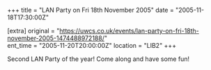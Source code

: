 +++
title = "LAN Party on Fri 18th November 2005"
date = "2005-11-18T17:30:00Z"

[extra]
original = "https://uwcs.co.uk/events/lan-party-on-fri-18th-november-2005-1474488972188/"    
ent_time = "2005-11-20T20:00:00Z"
location = "LIB2"
+++

Second LAN Party of the year\! Come along and have some fun\!

